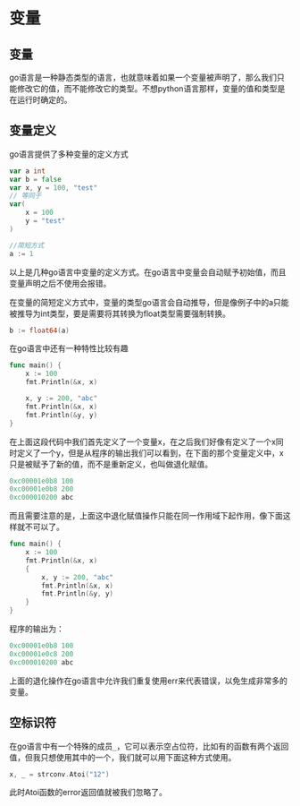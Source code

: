 # 变量

## 变量

go语言是一种静态类型的语言，也就意味着如果一个变量被声明了，那么我们只能修改它的值，而不能修改它的类型。不想python语言那样，变量的值和类型是在运行时确定的。

## 变量定义

go语言提供了多种变量的定义方式

```go
var a int
var b = false
var x, y = 100, "test"
// 等同于
var(
    x = 100
    y = "test"
)

//简短方式
a := 1
```

以上是几种go语言中变量的定义方式。在go语言中变量会自动赋予初始值，而且变量声明之后不使用会报错。

在变量的简短定义方式中，变量的类型go语言会自动推导，但是像例子中的a只能被推导为int类型，要是需要将其转换为float类型需要强制转换。

```go
b := float64(a)
```

在go语言中还有一种特性比较有趣

```go
func main() {
	x := 100
	fmt.Println(&x, x)

	x, y := 200, "abc"
	fmt.Println(&x, x)
	fmt.Println(&y, y)
}
```

在上面这段代码中我们首先定义了一个变量x，在之后我们好像有定义了一个x同时定义了一个y，但是从程序的输出我们可以看到，在下面的那个变量定义中，x只是被赋予了新的值，而不是重新定义，也叫做退化赋值。

```go
0xc00001e0b8 100
0xc00001e0b8 200
0xc000010200 abc
```

而且需要注意的是，上面这中退化赋值操作只能在同一作用域下起作用，像下面这样就不可以了。

```go
func main() {
	x := 100
	fmt.Println(&x, x)
	{
		x, y := 200, "abc"
		fmt.Println(&x, x)
		fmt.Println(&y, y)
	}
}
```

程序的输出为：

```go
0xc00001e0b8 100
0xc00001e0c8 200
0xc000010200 abc
```

上面的退化操作在go语言中允许我们重复使用err来代表错误，以免生成非常多的变量。

## 空标识符

在go语言中有一个特殊的成员`_`，它可以表示空占位符，比如有的函数有两个返回值，但我只想使用其中的一个，我们就可以用下面这种方式使用。

```go
x, _ = strconv.Atoi("12")
```

此时Atoi函数的error返回值就被我们忽略了。

